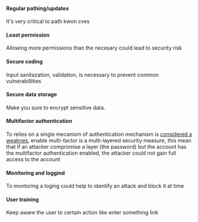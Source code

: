 #### Regular pathing/updates
It's very critical to path kwon cves
#### Least permission 
Allowing more permissions than the necesary could lead to security risk
#### Secure coding
Input sanitazation, validation, is necessary to prevent common vulnerabillities
#### Secure data storage
Make you sure to encrypt sensitive data.
#### Multifactor authentication
To relies on a single mecanism of authentication mechanism is [considered a weaknes]([[CWE-308("1FA")]]), enable multi-factor is a multi-layered security measure, this mean that if an attacker compromise a layer (the password) but the account has the multifactor authentication enabled, the attacker could not gain full access to the account
#### Monitoring and loggind
To montoring a loging could help to identify an attack and block it at time
#### User training 
Keep aware the user to certain action like enter something link